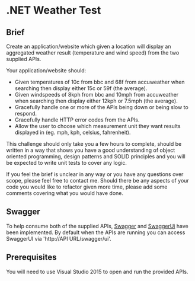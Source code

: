 # .NET Weather Test
## Brief
Create an application/website which given a location will display an aggregated weather result (temperature and wind speed) from the two supplied APIs. 

Your application/website should:
 - Given temperatures of 10c from bbc and 68f from accuweather when searching then display either 15c or 59f (the average).
 - Given windspeeds of 8kph from bbc and 10mph from accuweather when searching then display either 12kph or 7.5mph (the average).
 - Gracefully handle one or more of the APIs being down or being slow to respond.
 - Gracefully handle HTTP error codes from the APIs.
 - Allow the user to choose which measurement unit they want results displayed in (eg. mph, kph, celsius, fahrenheit).

This challenge should only take you a few hours to complete, 
should be written in a way that shows you have a good understanding of object oriented programming, design patterns and SOLID principles and you will be expected to write unit tests to cover any logic.

If you feel the brief is unclear in any way or you have any questions over scope, please feel free to contact me. 
Should there be any aspects of your code you would like to refactor given more time, 
please add some comments covering what you would have done.

## Swagger
To help consume both of the supplied APIs, [Swagger](http://swagger.io/) and [SwaggerUi](http://swagger.io/swagger-ui/) have been implemented. By default when the APIs are running you can access SwaggerUI via 'http://API URL/swagger/ui'.

## Prerequisites
You will need to use Visual Studio 2015 to open and run the provided APIs.
